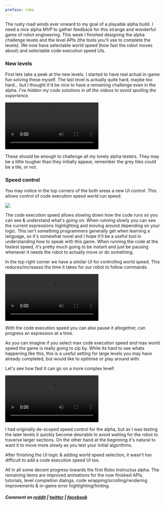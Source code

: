 ```yaml
---
preface: robo
---
```


The rusty road winds ever onward to my goal of a playable alpha build. I need a nice alpha *MVP* to gather feedback for this strange and wonderful game of robot engineering. This week I finished designing the alpha challenge levels and the level APIs (the tools you'll use to complete the levels). We now have selectable world speed (how fast the robot moves about) and selectable code execution speed UIs.

### New levels
First lets take a peek at the new levels. I started to have real actual in-game fun solving these myself. The last level is actually quite hard, maybe too hard... but I thought it'd be nice to have a remaining challenge even in the alpha. *I've hidden my code solutions in all the videos to avoid spoiling the experience*.

<video src="/assets/2017-08-11/new-levels.mp4" controls autoplay loop></video>

These should be enough to challenge all my lovely alpha testers. They may be a little tougher than they initially appear, remember the grey tiles *could* be a tile, or not.

### Speed control
You may notice in the top corners of the both areas a new UI control. This allows control of code execution speed  world run speed.

![](/assets/2017-08-11/speed-switch.gif)

The code execution speed allows slowing down how the code runs so you can see & understand what's going on. When running slowly you can see the current expressions highlighting and moving around depending on your logic. This isn't something programmers generally get when learning a language, so it's somewhat novel and I hope it'll be a useful tool in understanding how to speak with this game. When running the code at the fastest speed, it's pretty much going to be instant and just be pausing whenever it needs the robot to actually move or do something.

In the top right corner we have a similar UI for controlling world speed. This reduces/increases the time it takes for our robot to follow commands.

<video src="/assets/2017-08-11/selectable-speed.mp4" controls></video>

With the code execution speed you can also pause it altogether, can progress an expression at a time.

As you can imagine if you select max code execution speed *and* max world speed the game is really going to zip by. While its hard to see whats happening like this, this is a useful setting for large levels you may have already completed, but would like to optimise or play around with.

Let's see how fast it can go on a more complex level!

<video src="/assets/2017-08-11/max-speed.mp4" controls></video>

I had originally de-scoped speed control for the alpha, but as I was testing the later levels it quickly become desirable to avoid waiting for the robot to traverse larger sections. On the other hand at the beginning it's natural to want it to move more slowly as you test your initial algorithms.

After finishing the UI logic & adding world speed selection, it wasn't too difficult to add a code execution speed UI too.

All in all some decent progress towards the first Robo Instructus alpha. The remaining items are improved animations for the now finished APIs, tutorials, level completion dialogs, code wrapping/scrolling/rendering improvements & in-game error highlighting/hinting.

##### Comment on [reddit](https://www.reddit.com/r/devblogs/comments/6t15sn/robo_instructus_the_game_where_you_actually_need/) | [twitter](https://twitter.com/bigabgames/status/895999901066301440) | [facebook](https://www.facebook.com/bigabgames/posts/1539190676168314)
